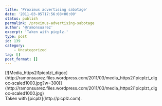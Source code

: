 ```yaml
---
title: 'Proximus advertising sabotage'
date: '2011-03-05T17:56:08+00:00'
status: publish
permalink: /proximus-advertising-sabotage
author: '@ramonsuarez'
excerpt: 'Taken with picplz.'
type: post
id: 139
category:
    - Uncategorized
tag: []
post_format: []
---
```

<div class="p_embed p_image_embed">[![Media_https2i1picplzt_digoc](http://ramonsuarez.files.wordpress.com/2011/03/media_https2i1picplzt_digoc-scaled1000.jpg?w=300)](http://ramonsuarez.files.wordpress.com/2011/03/media_https2i1picplzt_digoc-scaled1000.jpg)</div>Taken with [picplz](http://picplz.com). 